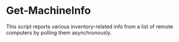 # Get-MachineInfo
This script reports various inventory-related info from a list of remote computers by polling them asynchronously.

